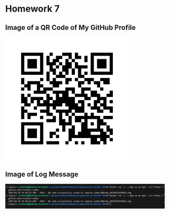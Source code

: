 # Homework 7

## Image of a QR Code of My GitHub Profile
![QR Code of GitHub Profile](https://github.com/vrushali-codes/is601homework7-spring2025-/blob/main/qr_codes/QRCode_20250329193042.png)

## Image of Log Message
![Log Message](https://github.com/vrushali-codes/is601homework7-spring2025-/blob/main/log_image.png)